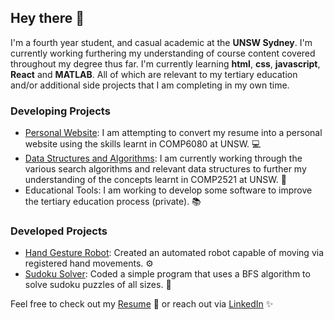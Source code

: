 ## Hey there 👋

I'm a fourth year student, and casual academic at the **UNSW Sydney**. I'm currently working furthering my understanding of course content covered throughout my degree thus far. I'm currently learning **html**, **css**, **javascript**, **React** and **MATLAB**. All of which are relevant to my tertiary education and/or additional side projects that I am completing in my own time. 

### Developing Projects
- [Personal Website](https://personal-website-856p9exa4-nathan-sivalingams-projects.vercel.app/): I am attempting to convert my resume into a personal website using the skills learnt in COMP6080 at UNSW. 💻
- [Data Structures and Algorithms](https://github.com/nathansivalingam/sorting-algorithms): I am currently working through the various search algorithms and relevant data structures to further my understanding of the concepts learnt in COMP2521 at UNSW. 🔎
- Educational Tools: I am working to develop some software to improve the tertiary education process (private). 📚

### Developed Projects
- [Hand Gesture Robot](https://github.com/nathansivalingam/hand-gesture-robot): Created an automated robot capable of moving via registered hand movements. ⚙️
- [Sudoku Solver](https://github.com/nathansivalingam/sudoku-solver): Coded a simple program that uses a BFS algorithm to solve sudoku puzzles of all sizes. 🧩

Feel free to check out my [Resume](nathan_sivalingam_resume.pdf) 🚀
  or reach out via [LinkedIn](https://au.linkedin.com/in/nathan-sivalingam-4185b0227?trk=public_profile_browsemap) ✨

<!--
**nathansivalingam/nathansivalingam** is a ✨ _special_ ✨ repository because its `README.md` (this file) appears on your GitHub profile.

Here are some ideas to get you started:

- 🔭 I’m currently working on ...
- 🌱 I’m currently learning ...
- 👯 I’m looking to collaborate on ...
- 🤔 I’m looking for help with ...
- 💬 Ask me about ...
- 📫 How to reach me: ...
- 😄 Pronouns: ...
- ⚡ Fun fact: ...
-->
